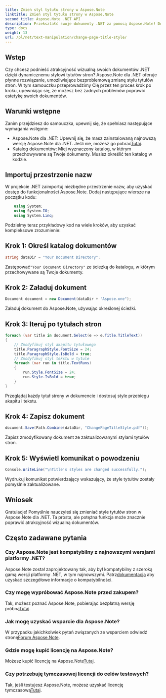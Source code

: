 ```yaml
---
title: Zmień styl tytułu strony w Aspose.Note
linktitle: Zmień styl tytułu strony w Aspose.Note
second_title: Aspose.Note .NET API
description: Przekształć swoje dokumenty .NET za pomocą Aspose.Note! Dowiedz się, jak łatwo zmieniać style tytułów stron. Podnieś estetykę w kilku prostych krokach.
type: docs
weight: 13
url: /pl/net/text-manipulation/change-page-title-style/
---
```

## Wstęp
Czy chcesz podnieść atrakcyjność wizualną swoich dokumentów .NET dzięki dynamicznemu stylowi tytułów stron? Aspose.Note dla .NET oferuje płynne rozwiązanie, umożliwiające bezproblemową zmianę stylu tytułów stron. W tym samouczku przeprowadzimy Cię przez ten proces krok po kroku, upewniając się, że możesz bez żadnych problemów poprawić estetykę swoich dokumentów.
## Warunki wstępne
Zanim przejdziesz do samouczka, upewnij się, że spełniasz następujące wymagania wstępne:
-  Aspose.Note dla .NET: Upewnij się, że masz zainstalowaną najnowszą wersję Aspose.Note dla .NET. Jeśli nie, możesz go pobrać[Tutaj](https://releases.aspose.com/note/net/).
- Katalog dokumentów: Miej wyznaczony katalog, w którym przechowywane są Twoje dokumenty. Musisz określić ten katalog w kodzie.
## Importuj przestrzenie nazw
W projekcie .NET zaimportuj niezbędne przestrzenie nazw, aby uzyskać dostęp do funkcjonalności Aspose.Note. Dodaj następujące wiersze na początku kodu:
```csharp
    using System;
    using System.IO;
    using System.Linq;
```
Podzielmy teraz przykładowy kod na wiele kroków, aby uzyskać kompleksowe zrozumienie:
## Krok 1: Określ katalog dokumentów
```csharp
string dataDir = "Your Document Directory";
```
 Zastępować`"Your Document Directory"` ze ścieżką do katalogu, w którym przechowywane są Twoje dokumenty.
## Krok 2: Załaduj dokument
```csharp
Document document = new Document(dataDir + "Aspose.one");
```
Załaduj dokument do Aspose.Note, używając określonej ścieżki.
## Krok 3: Iteruj po tytułach stron
```csharp
foreach (var title in document.Select(e => e.Title.TitleText))
{
    // Zmodyfikuj styl akapitu tytułowego
    title.ParagraphStyle.FontSize = 24;
    title.ParagraphStyle.IsBold = true;
    // Zmodyfikuj styl tekstu w tytule
    foreach (var run in title.TextRuns)
    {
        run.Style.FontSize = 24;
        run.Style.IsBold = true;
    }
}
```
Przeglądaj każdy tytuł strony w dokumencie i dostosuj style przebiegu akapitu i tekstu.
## Krok 4: Zapisz dokument
```csharp
document.Save(Path.Combine(dataDir, "ChangePageTitleStyle.pdf"));
```
Zapisz zmodyfikowany dokument ze zaktualizowanymi stylami tytułów stron.
## Krok 5: Wyświetl komunikat o powodzeniu
```csharp
Console.WriteLine("\nTitle's styles are changed successfully.");
```
Wydrukuj komunikat potwierdzający wskazujący, że style tytułów zostały pomyślnie zaktualizowane.
## Wniosek
Gratulacje! Pomyślnie nauczyłeś się zmieniać style tytułów stron w Aspose.Note dla .NET. Ta prosta, ale potężna funkcja może znacznie poprawić atrakcyjność wizualną dokumentów.
## Często zadawane pytania
### Czy Aspose.Note jest kompatybilny z najnowszymi wersjami platformy .NET?
Aspose.Note został zaprojektowany tak, aby był kompatybilny z szeroką gamą wersji platformy .NET, w tym najnowszymi. Patrz[dokumentacja](https://reference.aspose.com/note/net/) aby uzyskać szczegółowe informacje o kompatybilności.
### Czy mogę wypróbować Aspose.Note przed zakupem?
 Tak, możesz poznać Aspose.Note, pobierając bezpłatną wersję próbną[Tutaj](https://releases.aspose.com/).
### Jak mogę uzyskać wsparcie dla Aspose.Note?
 W przypadku jakichkolwiek pytań związanych ze wsparciem odwiedź stronę[Forum Aspose.Note](https://forum.aspose.com/c/note/28).
### Gdzie mogę kupić licencję na Aspose.Note?
 Możesz kupić licencję na Aspose.Note[Tutaj](https://purchase.aspose.com/buy).
### Czy potrzebuję tymczasowej licencji do celów testowych?
 Tak, jeśli testujesz Aspose.Note, możesz uzyskać licencję tymczasową[Tutaj](https://purchase.aspose.com/temporary-license/).